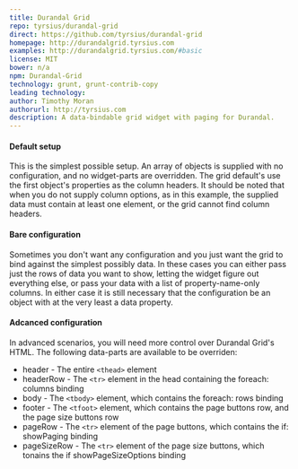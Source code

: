 ```yaml
---
title: Durandal Grid
repo: tyrsius/durandal-grid
direct: https://github.com/tyrsius/durandal-grid
homepage: http://durandalgrid.tyrsius.com
examples: http://durandalgrid.tyrsius.com/#basic
license: MIT
bower: n/a
npm: Durandal-Grid
technology: grunt, grunt-contrib-copy
leading technology:
author: Timothy Moran
authorurl: http://tyrsius.com
description: A data-bindable grid widget with paging for Durandal.
---
```


#### Default setup

This is the simplest possible setup. An array of objects is supplied with no configuration, and no widget-parts are overridden. The grid default's use the first object's properties as the column headers. It should be noted that when you do not supply column options, as in this example, the supplied data must contain at least one element, or the grid cannot find column headers.

#### Bare configuration

Sometimes you don't want any configuration and you just want the grid to bind against the simplest possibly data. In these cases you can either pass just the rows of data you want to show, letting the widget figure out everything else, or pass your data with a list of property-name-only columns. In either case it is still necessary that the configuration be an object with at the very least a data property.

#### Adcanced configuration

In advanced scenarios, you will need more control over Durandal Grid's HTML. The following data-parts are available to be overriden:

* header - The entire `<thead>` element
* headerRow - The `<tr>` element in the head containing the foreach: columns binding
* body - The `<tbody>` element, which contains the foreach: rows binding
* footer - The `<tfoot>` element, which contains the page buttons row, and the page size buttons row
* pageRow - The `<tr>` element of the page buttons, which contains the if: showPaging binding
* pageSizeRow - The `<tr>` element of the page size buttons, which tonains the if showPageSizeOptions binding


